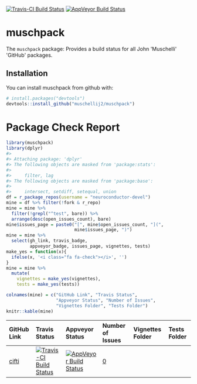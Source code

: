 
[![Travis-CI Build Status](https://travis-ci.org/muschellij2/muschpack.svg?branch=master)](https://travis-ci.org/muschellij2/muschpack) [![AppVeyor Build Status](https://ci.appveyor.com/api/projects/status/github/muschellij2/muschpack?branch=master&svg=true)](https://ci.appveyor.com/project/muschellij2/muschpack)

<!-- README.md is generated from README.Rmd. Please edit that file -->
muschpack
=========

The `muschpack` package: Provides a build status for all John 'Muschelli' 'GitHub' packages.

Installation
------------

You can install muschpack from github with:

``` r
# install.packages("devtools")
devtools::install_github("muschellij2/muschpack")
```

Package Check Report
====================

``` r
library(muschpack)
library(dplyr)
#> 
#> Attaching package: 'dplyr'
#> The following objects are masked from 'package:stats':
#> 
#>     filter, lag
#> The following objects are masked from 'package:base':
#> 
#>     intersect, setdiff, setequal, union
df = r_package_repos(username = "neuroconductor-devel")
mine = df %>% filter(!fork & r_repo)
mine = mine %>% 
  filter(!grepl("^test", bare)) %>% 
  arrange(desc(open_issues_count), bare)
mine$issues_page = paste0("[", mine$open_issues_count, "](", 
                          mine$issues_page, ")")
mine = mine %>% 
  select(gh_link, travis_badge, 
         appveyor_badge, issues_page, vignettes, tests)
make_yes = function(x){
  ifelse(x, '<i class="fa fa-check"></i>', '')
}
mine = mine %>% 
  mutate(
    vignettes = make_yes(vignettes),
    tests = make_yes(tests))

colnames(mine) = c("GitHub Link", "Travis Status", 
                   "Appveyor Status", "Number of Issues",
                   "Vignettes Folder", "Tests Folder")
knitr::kable(mine)
```

| GitHub Link                                            | Travis Status                                                                                                                                     | Appveyor Status                                                                                                                                                                              | Number of Issues                                          | Vignettes Folder            | Tests Folder |
|:-------------------------------------------------------|:--------------------------------------------------------------------------------------------------------------------------------------------------|:---------------------------------------------------------------------------------------------------------------------------------------------------------------------------------------------|:----------------------------------------------------------|:----------------------------|:-------------|
| [cifti](https://github.com/neuroconductor-devel/cifti) | [![Travis-CI Build Status](https://travis-ci.org/neuroconductor-devel/cifti.svg?branch=master)](https://travis-ci.org/neuroconductor-devel/cifti) | [![AppVeyor Build Status](https://ci.appveyor.com/api/projects/status/github/neuroconductor-devel/cifti?branch=master&svg=true)](https://ci.appveyor.com/project/neuroconductor-devel/cifti) | [0](https://github.com/neuroconductor-devel/cifti/issues) | <i class="fa fa-check"></i> |              |
